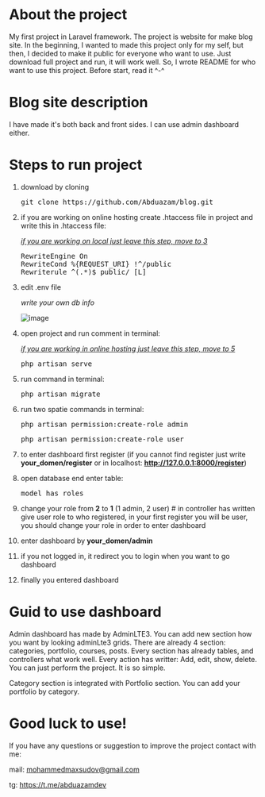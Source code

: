 # About the project
My first project in Laravel framework. The project is website for make blog site. In the beginning, I wanted to made this project only for my self, but then, I decided to make it public for everyone who want to use. Just download full project and run, it will work well. So, I wrote README for who want to use this project. Before start, read it ^-^

# Blog site description
I have made it's both back and front sides. I can use admin dashboard either.

# Steps to run project
1. download by cloning

    <pre>git clone https://github.com/Abduazam/blog.git</pre>
    
2. if you are working on online hosting create .htaccess file in project and write this in .htaccess file:

    <i><u>if you are working on local just leave this step, move to 3</u></i>
    <pre>RewriteEngine On
   RewriteCond %{REQUEST_URI} !^/public
   Rewriterule ^(.*)$ public/ [L]</pre>

3. edit .env file

    <i>write your own db info</i>
    
    ![image](https://user-images.githubusercontent.com/58428722/186667052-977270a3-28de-4f62-8340-1a4e28b784dc.png)

4. open project and run comment in terminal:

    <i><u>if you are working in online hosting just leave this step, move to 5</u></i>
    <pre>php artisan serve</pre> 

5. run command in terminal:
   
   <pre>php artisan migrate</pre>

6. run two spatie commands in terminal: 
   
   <pre>php artisan permission:create-role admin</pre> 
   
   
   <pre>php artisan permission:create-role user</pre>

7. to enter dashboard first register (if you cannot find register just write <b>your_domen/register</b> or in localhost: <b>http://127.0.0.1:8000/register</b>)
8. open database end enter table:
 
   <pre>model_has_roles</pre>

9. change your role from <b>2</b> to <b>1</b> (1 admin, 2 user) # in controller has written give user role to who registered, in your first register you will be user, you should change your role in order to enter dashboard
10. enter dashboard by <b>your_domen/admin</b>
11. if you not logged in, it redirect you to login when you want to go dashboard
12. finally you entered dashboard

# Guid to use dashboard
Admin dashboard has made by AdminLTE3. You can add new section how you want by looking adminLte3 grids. There are already 4 section: categories, portfolio, courses, posts. Every section has already tables, and controllers what work well. Every action has writter: Add, edit, show, delete. You can just perform the project. It is so simple.

Category section is integrated with Portfolio section. You can add your portfolio by category.

# Good luck to use!
If you have any questions or suggestion to improve the project contact with me:
    
mail: mohammedmaxsudov@gmail.com

tg: https://t.me/abduazamdev
